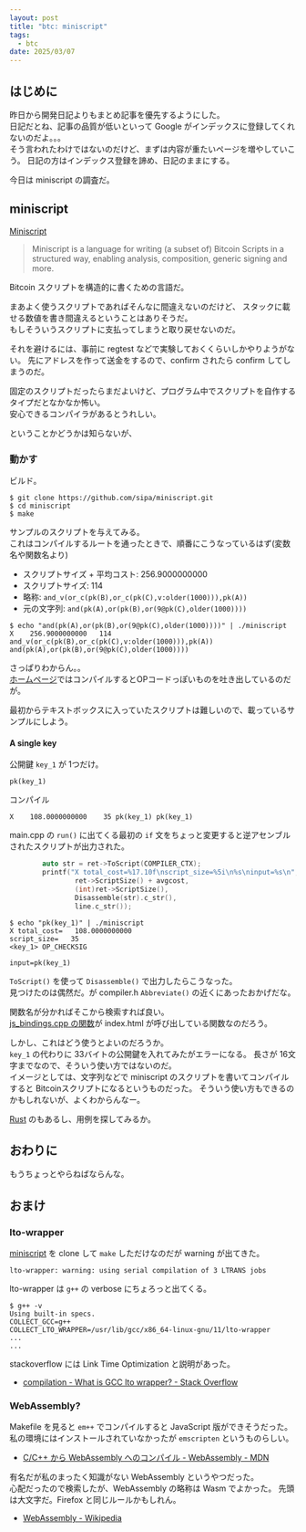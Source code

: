 ```yaml
---
layout: post
title: "btc: miniscript"
tags:
  - btc
date: 2025/03/07
---
```


## はじめに

昨日から開発日記よりもまとめ記事を優先するようにした。  
日記だとね、記事の品質が低いといって Google がインデックスに登録してくれないのだよ。。。  
そう言われたわけではないのだけど、まずは内容が重たいページを増やしていこう。
日記の方はインデックス登録を諦め、日記のままにする。

今日は miniscript の調査だ。

## miniscript

[Miniscript](https://bitcoin.sipa.be/miniscript/)

> Miniscript is a language for writing (a subset of) Bitcoin Scripts in a structured way, enabling analysis, composition, generic signing and more. 

Bitcoin スクリプトを構造的に書くための言語だ。

まあよく使うスクリプトであればそんなに間違えないのだけど、
スタックに載せる数値を書き間違えるということはありそうだ。  
もしそういうスクリプトに支払ってしまうと取り戻せないのだ。

それを避けるには、事前に regtest などで実験しておくくらいしかやりようがない。
先にアドレスを作って送金をするので、confirm されたら confirm してしまうのだ。  

固定のスクリプトだったらまだよいけど、プログラム中でスクリプトを自作するタイプだとなかなか怖い。  
安心できるコンパイラがあるとうれしい。

ということかどうかは知らないが、

### 動かす

ビルド。

```console
$ git clone https://github.com/sipa/miniscript.git
$ cd miniscript
$ make
```

サンプルのスクリプトを与えてみる。  
これはコンパイルするルートを通ったときで、順番にこうなっているはず(変数名や関数名より)

* スクリプトサイズ + 平均コスト: 256.9000000000
* スクリプトサイズ: 114
* 略称: `and_v(or_c(pk(B),or_c(pk(C),v:older(1000))),pk(A))`
* 元の文字列: `and(pk(A),or(pk(B),or(9@pk(C),older(1000))))`

```console
$ echo "and(pk(A),or(pk(B),or(9@pk(C),older(1000))))" | ./miniscript
X    256.9000000000   114 and_v(or_c(pk(B),or_c(pk(C),v:older(1000))),pk(A)) and(pk(A),or(pk(B),or(9@pk(C),older(1000))))
```

さっぱりわからん。。  
[ホームページ](https://bitcoin.sipa.be/miniscript/)ではコンパイルするとOPコードっぽいものを吐き出しているのだが。

最初からテキストボックスに入っていたスクリプトは難しいので、載っているサンプルにしよう。

#### A single key

公開鍵 `key_1` が 1つだけ。

```bitcoin
pk(key_1)
```

コンパイル

```console
X    108.0000000000    35 pk(key_1) pk(key_1)
```

main.cpp の `run()` に出てくる最初の `if` 文をちょっと変更すると逆アセンブルされたスクリプトが出力された。

```cpp
        auto str = ret->ToScript(COMPILER_CTX);
        printf("X total_cost=%17.10f\nscript_size=%5i\n%s\ninput=%s\n",
                ret->ScriptSize() + avgcost, 
                (int)ret->ScriptSize(), 
                Disassemble(str).c_str(), 
                line.c_str());
```

```console
$ echo "pk(key_1)" | ./miniscript
X total_cost=   108.0000000000
script_size=   35
<key_1> OP_CHECKSIG

input=pk(key_1)
```

`ToScript()` を使って `Disassemble()` で出力したらこうなった。  
見つけたのは偶然だ。が compiler.h `Abbreviate()` の近くにあったおかげだな。  

関数名が分かればそこから検索すれば良い。  
[js_bindings.cpp の関数](https://github.com/sipa/miniscript/blob/6806dfb15a1fafabf7dd28aae3c9d2bc49db01f1/js_bindings.cpp#L103)が index.html が呼び出している関数なのだろう。

しかし、これはどう使うとよいのだろうか。  
`key_1` の代わりに 33バイトの公開鍵を入れてみたがエラーになる。
長さが 16文字までなので、そういう使い方ではないのだ。  
イメージとしては、文字列などで miniscript のスクリプトを書いてコンパイルすると Bitcoinスクリプトになるというものだった。
そういう使い方もできるのかもしれないが、よくわからんなー。

[Rust](https://github.com/rust-bitcoin/rust-miniscript) のもあるし、用例を探してみるか。

## おわりに

もうちょっとやらねばならんな。

## おまけ

### lto-wrapper

[miniscript](https://github.com/sipa/miniscript) を clone して `make` しただけなのだが warning が出てきた。

```log
lto-wrapper: warning: using serial compilation of 3 LTRANS jobs
```

lto-wrapper は `g++` の verbose にちょろっと出てくる。

```console
$ g++ -v
Using built-in specs.
COLLECT_GCC=g++
COLLECT_LTO_WRAPPER=/usr/lib/gcc/x86_64-linux-gnu/11/lto-wrapper
...
...
```

stackoverflow には Link Time Optimization と説明があった。

* [compilation - What is GCC lto wrapper? - Stack Overflow](https://stackoverflow.com/questions/19807107/what-is-gcc-lto-wrapper)

### WebAssembly?

Makefile を見ると `em++` でコンパイルすると JavaScript 版ができそうだった。  
私の環境にはインストールされていなかったが `emscripten` というものらしい。 

* [C/C++ から WebAssembly へのコンパイル - WebAssembly - MDN](https://developer.mozilla.org/ja/docs/WebAssembly/Guides/C_to_Wasm)

有名だが私のまったく知識がない WebAssembly というやつだった。  
心配だったので検索したが、WebAssembly の略称は Wasm でよかった。
先頭は大文字だ。Firefox と同じルールかもしれん。

* [WebAssembly - Wikipedia](https://ja.wikipedia.org/wiki/WebAssembly)
